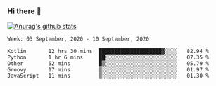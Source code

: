 ### Hi there 👋

[![Anurag's github stats](https://github-readme-stats.vercel.app/api?username=jinserrr&show_icons=true)](https://github.com/anuraghazra/github-readme-stats)


<!--START_SECTION:waka-->
```text
Week: 03 September, 2020 - 10 September, 2020

Kotlin       12 hrs 30 mins  ████████████████████▓░░░░   82.94 % 
Python       1 hr 6 mins     ██░░░░░░░░░░░░░░░░░░░░░░░   07.35 % 
Other        52 mins         █▒░░░░░░░░░░░░░░░░░░░░░░░   05.79 % 
Groovy       17 mins         ▒░░░░░░░░░░░░░░░░░░░░░░░░   01.97 % 
JavaScript   11 mins         ▒░░░░░░░░░░░░░░░░░░░░░░░░   01.30 % 
```
<!--END_SECTION:waka-->
